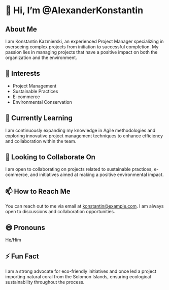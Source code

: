 # 👋 Hi, I’m @AlexanderKonstantin

## About Me
I am Konstantin Kazmierski, an experienced Project Manager specializing in overseeing complex projects from initiation to successful completion. My passion lies in managing projects that have a positive impact on both the organization and the environment.

## 👀 Interests
- Project Management
- Sustainable Practices
- E-commerce
- Environmental Conservation

## 🌱 Currently Learning
I am continuously expanding my knowledge in Agile methodologies and exploring innovative project management techniques to enhance efficiency and collaboration within the team.

## 💞️ Looking to Collaborate On
I am open to collaborating on projects related to sustainable practices, e-commerce, and initiatives aimed at making a positive environmental impact.

## 📫 How to Reach Me
You can reach out to me via email at konstantin@example.com. I am always open to discussions and collaboration opportunities.

## 😄 Pronouns
He/Him

## ⚡ Fun Fact
I am a strong advocate for eco-friendly initiatives and once led a project importing natural coral from the Solomon Islands, ensuring ecological sustainability throughout the process.

<!---
AlexanderKonstantin/AlexanderKonstantin is a ✨ special ✨ repository because its `README.md` (this file) appears on your GitHub profile.
You can click the Preview link to take a look at your changes.
--->
